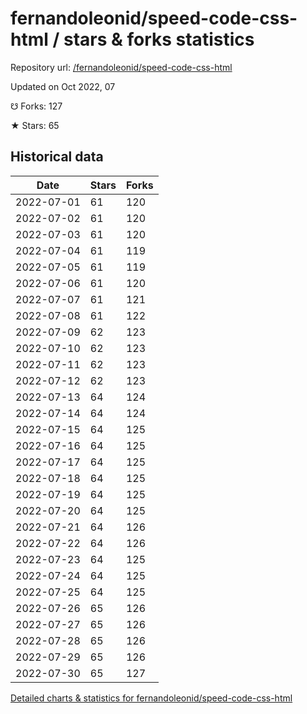 # fernandoleonid/speed-code-css-html / stars & forks statistics

Repository url: [/fernandoleonid/speed-code-css-html](https://github.com/fernandoleonid/speed-code-css-html)

Updated on Oct 2022, 07

☋ Forks: 127

★ Stars: 65

## Historical data
| Date | Stars | Forks |
|------|-------|-------|
| 2022-07-01 | 61 | 120 | 
| 2022-07-02 | 61 | 120 | 
| 2022-07-03 | 61 | 120 | 
| 2022-07-04 | 61 | 119 | 
| 2022-07-05 | 61 | 119 | 
| 2022-07-06 | 61 | 120 | 
| 2022-07-07 | 61 | 121 | 
| 2022-07-08 | 61 | 122 | 
| 2022-07-09 | 62 | 123 | 
| 2022-07-10 | 62 | 123 | 
| 2022-07-11 | 62 | 123 | 
| 2022-07-12 | 62 | 123 | 
| 2022-07-13 | 64 | 124 | 
| 2022-07-14 | 64 | 124 | 
| 2022-07-15 | 64 | 125 | 
| 2022-07-16 | 64 | 125 | 
| 2022-07-17 | 64 | 125 | 
| 2022-07-18 | 64 | 125 | 
| 2022-07-19 | 64 | 125 | 
| 2022-07-20 | 64 | 125 | 
| 2022-07-21 | 64 | 126 | 
| 2022-07-22 | 64 | 126 | 
| 2022-07-23 | 64 | 125 | 
| 2022-07-24 | 64 | 125 | 
| 2022-07-25 | 64 | 125 | 
| 2022-07-26 | 65 | 126 | 
| 2022-07-27 | 65 | 126 | 
| 2022-07-28 | 65 | 126 | 
| 2022-07-29 | 65 | 126 | 
| 2022-07-30 | 65 | 127 | 


[Detailed charts & statistics for fernandoleonid/speed-code-css-html](https://reviewgithub.com/rep/fernandoleonid/speed-code-css-html)

